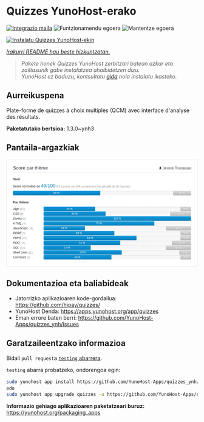 <!--
Ohart ongi: README hau automatikoki sortu da <https://github.com/YunoHost/apps/tree/master/tools/readme_generator>ri esker
EZ editatu eskuz.
-->

# Quizzes YunoHost-erako

[![Integrazio maila](https://dash.yunohost.org/integration/quizzes.svg)](https://ci-apps.yunohost.org/ci/apps/quizzes/) ![Funtzionamendu egoera](https://ci-apps.yunohost.org/ci/badges/quizzes.status.svg) ![Mantentze egoera](https://ci-apps.yunohost.org/ci/badges/quizzes.maintain.svg)

[![Instalatu Quizzes YunoHost-ekin](https://install-app.yunohost.org/install-with-yunohost.svg)](https://install-app.yunohost.org/?app=quizzes)

*[Irakurri README hau beste hizkuntzatan.](./ALL_README.md)*

> *Pakete honek Quizzes YunoHost zerbitzari batean azkar eta zailtasunik gabe instalatzea ahalbidetzen dizu.*  
> *YunoHost ez baduzu, kontsultatu [gida](https://yunohost.org/install) nola instalatu ikasteko.*

## Aurreikuspena

Plate-forme de quizzes à choix multiples (QCM) avec interface d'analyse des résultats.


**Paketatutako bertsioa:** 1.3.0~ynh3

## Pantaila-argazkiak

![Quizzes(r)en pantaila-argazkia](./doc/screenshots/score_par_theme.png)

## Dokumentazioa eta baliabideak

- Jatorrizko aplikazioaren kode-gordailua: <https://github.com/hipay/quizzes/>
- YunoHost Denda: <https://apps.yunohost.org/app/quizzes>
- Eman errore baten berri: <https://github.com/YunoHost-Apps/quizzes_ynh/issues>

## Garatzaileentzako informazioa

Bidali `pull request`a [`testing` abarrera](https://github.com/YunoHost-Apps/quizzes_ynh/tree/testing).

`testing` abarra probatzeko, ondorengoa egin:

```bash
sudo yunohost app install https://github.com/YunoHost-Apps/quizzes_ynh/tree/testing --debug
edo
sudo yunohost app upgrade quizzes -u https://github.com/YunoHost-Apps/quizzes_ynh/tree/testing --debug
```

**Informazio gehiago aplikazioaren paketatzeari buruz:** <https://yunohost.org/packaging_apps>

